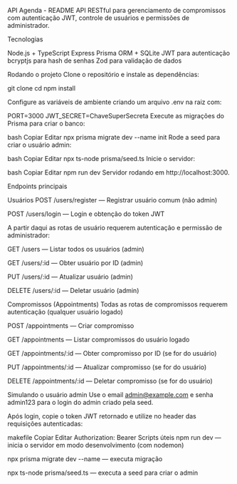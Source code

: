 API Agenda - README
API RESTful para gerenciamento de compromissos com autenticação JWT, controle de usuários e permissões de administrador.

Tecnologias

Node.js + TypeScript
Express
Prisma ORM + SQLite
JWT para autenticação
bcryptjs para hash de senhas
Zod para validação de dados

Rodando o projeto
Clone o repositório e instale as dependências:

git clone <seu-repo-url>
cd <pasta-do-projeto>
npm install

Configure as variáveis de ambiente criando um arquivo .env na raiz com:

PORT=3000
JWT_SECRET=ChaveSuperSecreta
Execute as migrações do Prisma para criar o banco:

bash
Copiar
Editar
npx prisma migrate dev --name init
Rode a seed para criar o usuário admin:

bash
Copiar
Editar
npx ts-node prisma/seed.ts
Inicie o servidor:

bash
Copiar
Editar
npm run dev
Servidor rodando em http://localhost:3000.

Endpoints principais

Usuários
POST /users/register — Registrar usuário comum (não admin)

POST /users/login — Login e obtenção do token JWT

A partir daqui as rotas de usuário requerem autenticação e permissão de administrador:

GET /users — Listar todos os usuários (admin)

GET /users/:id — Obter usuário por ID (admin)

PUT /users/:id — Atualizar usuário (admin)

DELETE /users/:id — Deletar usuário (admin)

Compromissos (Appointments)
Todas as rotas de compromissos requerem autenticação (qualquer usuário logado)

POST /appointments — Criar compromisso

GET /appointments — Listar compromissos do usuário logado

GET /appointments/:id — Obter compromisso por ID (se for do usuário)

PUT /appointments/:id — Atualizar compromisso (se for do usuário)

DELETE /appointments/:id — Deletar compromisso (se for do usuário)

Simulando o usuário admin
Use o email admin@example.com e senha admin123 para o login do admin criado pela seed.

Após login, copie o token JWT retornado e utilize no header das requisições autenticadas:

makefile
Copiar
Editar
Authorization: Bearer <token>
Scripts úteis
npm run dev — inicia o servidor em modo desenvolvimento (com nodemon)

npx prisma migrate dev --name <nome> — executa migração

npx ts-node prisma/seed.ts — executa a seed para criar o admin